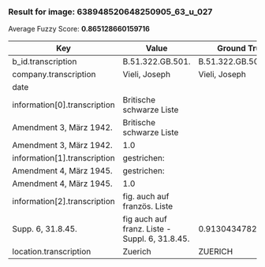 ### Result for image: 638948520648250905_63_u_027
Average Fuzzy Score: **0.865128660159716**
<small>

| Key | Value | Ground Truth | Score |
| --- | --- | --- | --- |
| b_id.transcription | B.51.322.GB.501. | B.51.322.GB.501. | 1.0 |
| company.transcription | Vieli, Joseph | Vieli, Joseph | 1.0 |
| date |  |  | 1.0 |
| information[0].transcription | Britische schwarze Liste
Amendment 3, März 1942. | Britische schwarze Liste
Amendment 3, März 1942. | 1.0 |
| information[1].transcription | gestrichen:
Amendment 4, März 1945. | gestrichen:
Amendment 4, März 1945. | 1.0 |
| information[2].transcription | fig. auch auf französ. Liste
Supp. 6, 31.8.45. | fig auch auf franz. Liste - Suppl. 6, 31.8.45. | 0.9130434782608696 |
| location.transcription | Zuerich | ZUERICH | 0.1428571428571429 |

</small>
